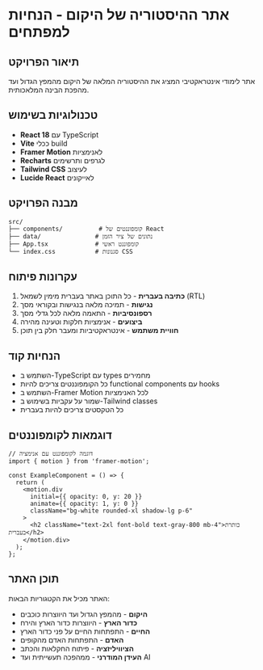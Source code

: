 <!-- Use this file to provide workspace-specific custom instructions to Copilot. For more details, visit https://code.visualstudio.com/docs/copilot/copilot-customization#_use-a-githubcopilotinstructionsmd-file -->

# אתר ההיסטוריה של היקום - הנחיות למפתחים

## תיאור הפרויקט
אתר לימודי אינטראקטיבי המציג את ההיסטוריה המלאה של היקום מהמפץ הגדול ועד מהפכת הבינה המלאכותית.

## טכנולוגיות בשימוש
- **React 18** עם TypeScript
- **Vite** ככלי build
- **Framer Motion** לאנימציות
- **Recharts** לגרפים ותרשימים
- **Tailwind CSS** לעיצוב
- **Lucide React** לאייקונים

## מבנה הפרויקט
```
src/
├── components/          # קומפוננטים של React
├── data/               # נתונים של ציר הזמן
├── App.tsx             # קומפוננט ראשי
└── index.css           # סגנונות CSS

```

## עקרונות פיתוח
1. **כתיבה בעברית** - כל התוכן באתר בעברית מימין לשמאל (RTL)
2. **נגישות** - תמיכה מלאה בנגישות ובקוראי מסך
3. **רספונסיביות** - התאמה מלאה לכל גדלי מסך
4. **ביצועים** - אנימציות חלקות וטעינה מהירה
5. **חוויית משתמש** - אינטראקטיביות ומעבר חלק בין תוכן

## הנחיות קוד
- השתמש ב-TypeScript עם types מחמירים
- כל הקומפוננטים צריכים להיות functional components עם hooks
- השתמש ב-Framer Motion לכל האנימציות
- שמור על עקביות בשימוש ב-Tailwind classes
- כל הטקסטים צריכים להיות בעברית

## דוגמאות לקומפוננטים
```tsx
// דוגמה לקומפוננט עם אנימציה
import { motion } from 'framer-motion';

const ExampleComponent = () => {
  return (
    <motion.div
      initial={{ opacity: 0, y: 20 }}
      animate={{ opacity: 1, y: 0 }}
      className="bg-white rounded-xl shadow-lg p-6"
    >
      <h2 className="text-2xl font-bold text-gray-800 mb-4">כותרת בעברית</h2>
    </motion.div>
  );
};
```

## תוכן האתר
האתר מכיל את הקטגוריות הבאות:
- **היקום** - מהמפץ הגדול ועד היווצרות כוכבים
- **כדור הארץ** - היווצרות כדור הארץ והירח
- **החיים** - התפתחות החיים על פני כדור הארץ
- **האדם** - התפתחות האדם מהקופים
- **הציוויליזציה** - פיתוח החקלאות והכתב
- **העידן המודרני** - ממהפכה תעשייתית ועד AI
